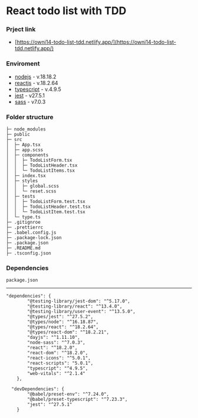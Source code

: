 # React todo list with TDD
### Prject link
- [https://owni14-todo-list-tdd.netlify.app/](https://owni14-todo-list-tdd.netlify.app/)

### Enviroment

-   [nodejs] - v.18.18.2
-   [reactjs] - v.18.2.64
-   [typescript] - v.4.9.5
-   [jest] - v27.5.1
-   [sass] - v7.0.3

### Folder structure

```
├─ node_modules
├─ public
├─ src
│  ├─ App.tsx
│  ├─ app.scss
│  ├─ components
│  │  ├─ TodoListForm.tsx
│  │  ├─ TodoListHeader.tsx
│  │  └─ TodoListItems.tsx
│  ├─ index.tsx
│  ├─ styles
│  │  ├─ global.scss
│  │  └─ reset.scss
│  ├─ tests
│  │  ├─ TodoListForm.test.tsx
│  │  ├─ TodoListHeader.test.tsx
│  │  └─ TodoListItem.test.tsx
│  └─ type.ts
├─ .gitignroe
├─ .prettierrc
├─ .babel.config.js
├─ .package-lock.json
├─ .package.json
├─ .README.md
├─ .tsconfig.json
```

### Dependencies

`package.json`

---

```
"dependencies": {
        "@testing-library/jest-dom": "^5.17.0",
        "@testing-library/react": "^13.4.0",
        "@testing-library/user-event": "^13.5.0",
        "@types/jest": "^27.5.2",
        "@types/node": "^16.18.87",
        "@types/react": "^18.2.64",
        "@types/react-dom": "^18.2.21",
        "dayjs": "^1.11.10",
        "node-sass": "^7.0.3",
        "react": "^18.2.0",
        "react-dom": "^18.2.0",
        "react-icons": "^5.0.1",
        "react-scripts": "5.0.1",
        "typescript": "^4.9.5",
        "web-vitals": "^2.1.4"
    },

  "devDependencies": {
        "@babel/preset-env": "^7.24.0",
        "@babel/preset-typescript": "^7.23.3",
        "jest": "^27.5.1"
    }
```

<!-- Outlink -->

[reactjs]: https://reactjs.org/
[nodejs]: https://nodejs.org/en/
[typescript]: https://www.typescriptlang.org/
[jest]: https://jestjs.io/
[sass]: https://sass-lang.com/
